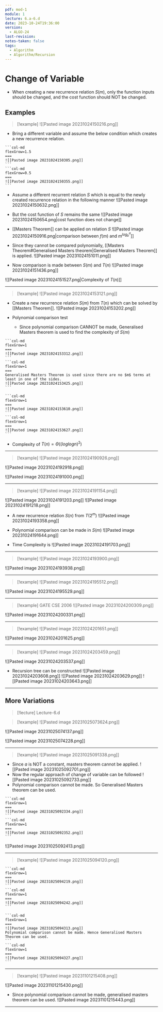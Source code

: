 ```yaml
---
pdf: mod-1
module: 1
lecture: 6.a-6.d
date: 2023-10-24T19:36:00
version:
  - ALGO-24
last-revision: 
notes-taken: false
tags:
  - Algorithm
  - Algorithm/Recursion
---
```

# Change of Variable
- When creating a new recurrence relation $S(m)$, only the function inputs should be changed, and the cost function should NOT be changed.

## Examples

> [!example] 
> ![[Pasted image 20231024150216.png]]

- Bring a different variable and assume the below condition which creates a new recurrence relation.

````col
```col-md
flexGrow=1.5
===
![[Pasted image 20231024150305.png]]
```
```col-md
flexGrow=0.5
===
![[Pasted image 20231024150355.png]]
```
````

- Assume a different recurrent relation $S$ which is equal to the newly created recurrence relation in the following manner
![[Pasted image 20231024150632.png]]

- But the cost function of $S$ remains the same
![[Pasted image 20231024150654.png|cost function does not change]]

- [[Masters Theorem]] can be applied on relation $S$
![[Pasted image 20231024150916.png|comparison between $f(m)$ and $m^{log_b^a}$]]

- Since they cannot be compared polynomially, [[Masters Theorem#Generalised Masters theorem|Generalised Masters Theorem]] is applied.
![[Pasted image 20231024151011.png]]

- Now comparison is made between $S(m)$ and $T(n)$
![[Pasted image 20231024151436.png]]

![[Pasted image 20231024151527.png|Complexity of $T(n)$]]

---

> [!example] 
> ![[Pasted image 20231024153121.png]]

- Create a new recurrence relation $S(m)$ from $T(n)$ which can be solved by [[Masters Theorem]].
![[Pasted image 20231024153202.png]]

- Polynomial comparison test
	- Since polynomial comparison CANNOT be made, Generalised Masters theorem is used to find the complexity of $S(m)$

````col
```col-md
flexGrow=1
===
![[Pasted image 20231024153312.png]]
```
```col-md
flexGrow=1
===
Generalised Masters Theorem is used since there are no $m$ terms at least in one of the sides.
![[Pasted image 20231024153425.png]]
```
````

````col
```col-md
flexGrow=1
===
![[Pasted image 20231024153610.png]]
```
```col-md
flexGrow=1
===
![[Pasted image 20231024153627.png]]
```
````
- Complexity of $T(n) = \Theta((loglogn)^2)$

---


> [!example] 
> ![[Pasted image 20231024190926.png]]

![[Pasted image 20231024192918.png]]

![[Pasted image 20231024191000.png]]

---


> [!example] 
> ![[Pasted image 20231024191154.png]]

![[Pasted image 20231024191203.png]]
![[Pasted image 20231024191218.png]]

- A new recurrence relation $S(n)$ from $T(2^m)$
![[Pasted image 20231024193358.png]]

- Polynomial comparison can be made in $S(m)$
![[Pasted image 20231024191644.png]]
- Time Complexity is 
![[Pasted image 20231024191703.png]]

---


> [!example] 
> ![[Pasted image 20231024193900.png]]

![[Pasted image 20231024193938.png]]

---


> [!example] 
> ![[Pasted image 20231024195512.png]]

![[Pasted image 20231024195529.png]]

---

> [!example] GATE CSE 2006
> ![[Pasted image 20231024200309.png]]

![[Pasted image 20231024200331.png]]

---

> [!example] 
> ![[Pasted image 20231024201651.png]]

![[Pasted image 20231024201625.png]]

---

> [!example] 
> ![[Pasted image 20231024203459.png]]

![[Pasted image 20231024203537.png]]

- Recursion tree can be constructed
![[Pasted image 20231024203608.png]]
![[Pasted image 20231024203629.png]]
![[Pasted image 20231024203643.png]]

---

## More Variations

> [!lecture] Lecture-6.d

> [!example] 
> ![[Pasted image 20231025073624.png]]

![[Pasted image 20231025074137.png]]

![[Pasted image 20231025074228.png]]

---

> [!example] 
> ![[Pasted image 20231025091338.png]]

- Since $a$ is NOT a constant, masters theorem cannot be applied. 
![[Pasted image 20231025092701.png]]
- Now the regular approach of change of variable can be followed
![[Pasted image 20231025092733.png]]
- Polynomial comparison cannot be made. So Generalised Masters theorem can be used.
````col
```col-md
flexGrow=1
===
![[Pasted image 20231025092334.png]]
```
```col-md
flexGrow=1
===
![[Pasted image 20231025092352.png]]
```
````

![[Pasted image 20231025092413.png]]

---


> [!example] 
> ![[Pasted image 20231025094120.png]]

````col
```col-md
flexGrow=1
===
![[Pasted image 20231025094219.png]]
```
```col-md
flexGrow=1
===
![[Pasted image 20231025094242.png]]
```
````

````col
```col-md
flexGrow=1
===
![[Pasted image 20231025094313.png]]
Polynomial comparison cannot be made. Hence Generalised Masters Theorem can be used.
```
```col-md
flexGrow=1
===
![[Pasted image 20231025094327.png]]
```
````

----


> [!example] 
> ![[Pasted image 20231101215408.png]]

![[Pasted image 20231101215430.png]]

- Since polynomial comparison cannot be made, generalised masters theorem can be used.
![[Pasted image 20231101215443.png]]

---

